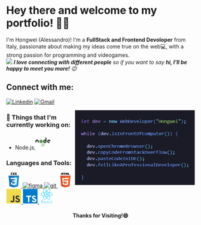 <!-- Greeting -->
# Hey there and welcome to my portfolio! :wave::smiley:

<!--Introduction -->
I'm Hongwei (Alessandro)! I'm a **FullStack and Frontend Devoloper** from Italy, passionate about making my ideas come true on the web:computer:, with a strong passion for programming and videogames.
<br>
<img src="https://media.giphy.com/media/LnQjpWaON8nhr21vNW/giphy.gif" width="40"> <em><b>I love connecting with different people</b> so if you want to say <b>hi, I'll be happy to meet you more!</b> :blush:</em>
<h2 align="left">Connect with me: </h2>

<!-- Your badges -->
[![Linkedin](https://img.shields.io/badge/-HongweiWeng-blue?style=flat&logo=Linkedin&logoColor=white)](https://www.linkedin.com/in/hongwei-weng-7548962a1/)
[![Gmail](https://img.shields.io/badge/-HongweiWeng-c14438?style=flat&logo=Gmail&logoColor=white)](mailto:alexanderiozzino1@gmail.com)

<!-- Working GIF -->
<img src="https://github.com/xAlessandroo/xAlessandroo/blob/main/DevImage.jpg" alt="dev_object" align="right" width="320" height="200" />

### 💼  Things that I'm currently working on:
<ul>
  <li>Node.js<a href="https://nodejs.org" target="_blank" rel="noreferrer"> <img src="https://raw.githubusercontent.com/devicons/devicon/master/icons/nodejs/nodejs-original-wordmark.svg" alt="nodejs" width="40" height="40"/> </a> </li>
</ul>


<h3 align="left">Languages and Tools:</h3>
<p align="left">
  <a href="https://www.w3schools.com/css/" target="_blank" rel="noreferrer"> <img src="https://raw.githubusercontent.com/devicons/devicon/master/icons/css3/css3-original-wordmark.svg" alt="css3" width="40" height="40"/> </a>
  <a href="https://www.figma.com/" target="_blank" rel="noreferrer"> <img src="https://www.vectorlogo.zone/logos/figma/figma-icon.svg" alt="figma" width="40" height="40"/> </a>
  <a href="https://git-scm.com/" target="_blank" rel="noreferrer"> <img src="https://www.vectorlogo.zone/logos/git-scm/git-scm-icon.svg" alt="git" width="40" height="40"/> </a>
  <a href="https://www.w3.org/html/" target="_blank" rel="noreferrer"> <img src="https://raw.githubusercontent.com/devicons/devicon/master/icons/html5/html5-original-wordmark.svg" alt="html5" width="40" height="40"/> </a>
  <a href="https://developer.mozilla.org/en-US/docs/Web/JavaScript" target="_blank" rel="noreferrer"> <img src="https://raw.githubusercontent.com/devicons/devicon/master/icons/javascript/javascript-original.svg" alt="javascript" width="40" height="40"/> </a>
  <a href="https://www.typescriptlang.org/" target="_blank" rel="noreferrer"> <img src="https://raw.githubusercontent.com/devicons/devicon/master/icons/typescript/typescript-original.svg" alt="typescript" width="40" height="40"/> </a>
  <a href="https://reactjs.org/" target="_blank" rel="noreferrer"> <img src="https://raw.githubusercontent.com/devicons/devicon/master/icons/react/react-original-wordmark.svg" alt="react" width="40" height="40"/> </a>
 </p>


<h4 align="center"> Thanks for Visiting!😄</h4>
